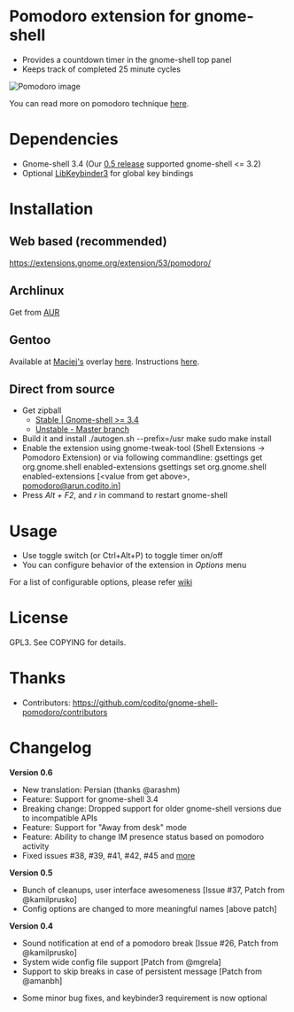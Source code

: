# Pomodoro extension for gnome-shell
- Provides a countdown timer in the gnome-shell top panel
- Keeps track of completed 25 minute cycles

![Pomodoro image](http://kamilprusko.org/files/gnome-shell-pomodoro-extension.png)

You can read more on pomodoro technique [here](http://www.pomodorotechnique.com).

# Dependencies
- Gnome-shell 3.4 (Our [0.5 release](https://extensions.gnome.org/extension/53/pomodoro/version/115/) supported gnome-shell <= 3.2)
- Optional [LibKeybinder3](https://github.com/engla/keybinder/tree/keybinder-3.0) for global key bindings

# Installation
## Web based (recommended)
https://extensions.gnome.org/extension/53/pomodoro/

## Archlinux
Get from [AUR](http://aur.archlinux.org/packages.php?ID=49967)

## Gentoo
Available at [Maciej's](https://github.com/mgrela) overlay [here](https://github.com/mgrela/dropzone/tree/master/gnome-extra/gnome-shell-extensions-pomodoro). Instructions [here](http://mgrela.rootnode.net/doku.php?id=wiki:gentoo:dropzone).

## Direct from source
- Get zipball 
    * [Stable | Gnome-shell >= 3.4](https://github.com/codito/gnome-shell-pomodoro/zipball/0.6)
    * [Unstable - Master branch](https://github.com/codito/gnome-shell-pomodoro/zipball/master)
- Build it and install
        ./autogen.sh --prefix=/usr
        make
        sudo make install
- Enable the extension using gnome-tweak-tool (Shell Extensions -> Pomodoro Extension) or via following commandline:
        gsettings get org.gnome.shell enabled-extensions
        gsettings set org.gnome.shell enabled-extensions [&lt;value from get above&gt;, pomodoro@arun.codito.in]
- Press *Alt + F2*, and *r* in command to restart gnome-shell

# Usage
- Use toggle switch (or Ctrl+Alt+P) to toggle timer on/off
- You can configure behavior of the extension in *Options* menu

For a list of configurable options, please refer [wiki](https://github.com/codito/gnome-shell-pomodoro/wiki/Configuration)

# License
GPL3. See COPYING for details.

# Thanks
- Contributors: https://github.com/codito/gnome-shell-pomodoro/contributors

# Changelog
**Version 0.6**

+ New translation: Persian (thanks @arashm)
+ Feature: Support for gnome-shell 3.4
+ Breaking change: Dropped support for older gnome-shell versions due to incompatible APIs
+ Feature: Support for "Away from desk" mode
+ Feature: Ability to change IM presence status based on pomodoro activity
+ Fixed issues #38, #39, #41, #42, #45 and [more](https://github.com/codito/gnome-shell-pomodoro/issues?sort=created&direction=desc&state=closed&page=1)

**Version 0.5**

+ Bunch of cleanups, user interface awesomeness [Issue #37, Patch from @kamilprusko]
+ Config options are changed to more meaningful names [above patch]

**Version 0.4**

+ Sound notification at end of a pomodoro break [Issue #26, Patch from @kamilprusko]
+ System wide config file support [Patch from @mgrela]
+ Support to skip breaks in case of persistent message [Patch from @amanbh]
- Some minor bug fixes, and keybinder3 requirement is now optional
